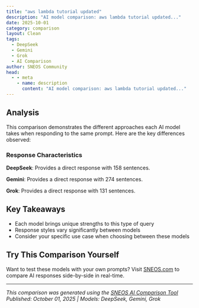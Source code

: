 ```yaml
---
title: "aws lambda tutorial updated"
description: "AI model comparison: aws lambda tutorial updated..."
date: 2025-10-01
category: comparison
layout: Clean
tags:
  - DeepSeek
  - Gemini
  - Grok
  - AI Comparison
author: SNEOS Community
head:
  - - meta
    - name: description
      content: "AI model comparison: aws lambda tutorial updated..."
---
```


<ChatComparison
  title="aws lambda tutorial updated"
  prompt="aws lambda tutorial updated"
  :responses='{
    "DeepSeek": "Of course! Here is a comprehensive, up-to-date AWS Lambda tutorial that covers the core concepts, a hands-on example, and the modern best practices for 2024/2025.\n\n### What is AWS Lambda?\n\nAWS Lambda is a **serverless compute service** that lets you run code without provisioning or managing servers. You just upload your code, and Lambda takes care of everything required to run and scale it with high availability.\n\n**Key Characteristics:**\n*   **Event-Driven:** Your code is triggered by events (e.g., an S3 upload, an API Gateway request, a DynamoDB update).\n*   **Automatic Scaling:** Lambda automatically scales your function from a few requests per day to thousands per second.\n*   **Pay-Per-Use:** You are charged for the compute time you consume (per millisecond) and the number of requests. There is no charge when your code is not running.\n*   **Short-Lived:** Lambda functions are designed for short, stateless executions (up to **15 minutes**).\n\n---\n\n### Core Concepts\n\n1.  **Function:** Your code, packaged and deployed to Lambda.\n2.  **Trigger:** The AWS service or resource that invokes your function (e.g., Amazon S3, API Gateway, CloudWatch Events).\n3.  **Runtime:** The programming language environment for your function (e.g., Python, Node.js, Java, Go, .NET, Ruby, custom runtimes).\n4.  **Layer:** A ZIP archive that can contain libraries, a custom runtime, or other dependencies. This helps you keep your deployment package small and promotes code reuse.\n5.  **Event:** The JSON data passed to your function by the trigger.\n6.  **Context:** An object providing methods and properties with information about the invocation, function, and execution environment.\n\n---\n\n### Hands-On Tutorial: Create a Simple \u0022Hello World\u0022 API\n\nLet\u0027s build a simple serverless API that returns \u0022Hello, {Name}!\u0022 using **API Gateway** as a trigger for a **Lambda function**.\n\nWe\u0027ll use the **AWS Management Console** for this first example.\n\n#### Step 1: Create the Lambda Function\n\n1.  **Sign in** to the AWS Management Console and navigate to the **Lambda service**.\n2.  Click **Create function**.\n3.  Choose **Author from scratch**.\n4.  Enter a **Function name**: \u0060hello-world-api\u0060\n5.  Select a **Runtime**: We\u0027ll use **Python 3.12** (or the latest available).\n6.  Under **Permissions**, keep the default: *Create a new role with basic Lambda permissions*. Lambda will automatically create an execution role for you.\n7.  Click **Create function**.\n\n#### Step 2: Write the Function Code\n\nIn the **Code tab**, you\u0027ll see a default code editor. Replace the existing code with the following:\n\n\u0060\u0060\u0060python\nimport json\n\ndef lambda_handler(event, context):\n    # 1. Get the \u0027name\u0027 from the query string or body\n    # If it\u0027s from API Gateway, the query string is in event[\u0027queryStringParameters\u0027]\n    query_params = event.get(\u0027queryStringParameters\u0027) or {}\n    name = query_params.get(\u0027name\u0027, \u0027World\u0027)\n    \n    # 2. Alternatively, check the request body for JSON\n    if event.get(\u0027body\u0027):\n        try:\n            body = json.loads(event[\u0027body\u0027])\n            name = body.get(\u0027name\u0027, name)\n        except:\n            pass\n\n    # 3. Construct the response\n    message = f\u0022Hello, {name}!\u0022\n    \n    # 4. Return a response object that API Gateway understands\n    return {\n        \u0027statusCode\u0027: 200,\n        \u0027headers\u0027: {\n            \u0027Content-Type\u0027: \u0027application/json\u0027,\n        },\n        \u0027body\u0027: json.dumps({\n            \u0027message\u0027: message\n        })\n    }\n\u0060\u0060\u0060\n\nThis function:\n*   Looks for a \u0060name\u0060 parameter in either the query string or the JSON body.\n*   Defaults to \u0022World\u0022 if no name is provided.\n*   Returns a properly formatted HTTP response.\n\nClick **Deploy** to save your changes.\n\n#### Step 3: Create an API Gateway Trigger\n\n1.  In the Lambda function designer, click **\u002B Add trigger**.\n2.  Select **API Gateway** from the dropdown.\n3.  Choose **Create a new API**.\n4.  Select **HTTP API** (it\u0027s simpler and cheaper for most use cases).\n5.  Set the Security to **Open** (for this demo). *Warning: In production, you should always use authentication.*\n6.  Click **Add**.\n\n#### Step 4: Test Your API\n\n1.  After adding the trigger, you will see the API endpoint URL in the triggers list (e.g., \u0060https://abcdef123.execute-api.us-east-1.amazonaws.com\u0060).\n2.  Let\u0027s test it first from the console. Go to the **Test tab**.\n3.  Create a new test event. Choose the **API Gateway AWS Proxy** template.\n4.  In the event JSON, add a \u0060queryStringParameters\u0060 section to simulate a query string:\n\n    \u0060\u0060\u0060json\n    {\n      \u0022version\u0022: \u00222.0\u0022,\n      \u0022routeKey\u0022: \u0022$default\u0022,\n      \u0022rawPath\u0022: \u0022/\u0022,\n      \u0022rawQueryString\u0022: \u0022name=LambdaTutorial\u0022,\n      \u0022queryStringParameters\u0022: {\n        \u0022name\u0022: \u0022LambdaTutorial\u0022\n      },\n      \u0022headers\u0022: { ... },\n      \u0022requestContext\u0022: { ... }\n    }\n    \u0060\u0060\u0060\n5.  Click **Test**. You should see a successful execution and the response:\n    \u0060\u0060\u0060json\n    {\n      \u0022statusCode\u0022: 200,\n      \u0022body\u0022: \u0022{\\\u0022message\\\u0022: \\\u0022Hello, LambdaTutorial!\\\u0022}\u0022\n    }\n    \u0060\u0060\u0060\n6.  **Test in your Browser or Terminal:** Open a new tab and visit your API URL with the query parameter:\n    \u0060\u0060\u0060\n    https://your-api-id.execute-api.region.amazonaws.com/?name=YourName\n    \u0060\u0060\u0060\n    You should see the JSON response in your browser!\n\n---\n\n### Modern Development \u0026 Best Practices (Beyond the Console)\n\nWhile the console is great for learning, professional development uses **Infrastructure as Code (IaC)**.\n\n#### 1. Using the AWS SAM (Serverless Application Model)\n\nAWS SAM is a framework that extends AWS CloudFormation to simplify building serverless applications.\n\n**Prerequisites:** Install the [AWS SAM CLI](https://docs.aws.amazon.com/serverless-application-model/latest/developerguide/install-sam-cli.html).\n\n**Project Structure:**\n\u0060\u0060\u0060\nmy-hello-world-api/\n\u251C\u2500\u2500 template.yaml\n\u251C\u2500\u2500 src/\n\u2502   \u2514\u2500\u2500 app.py\n\u2514\u2500\u2500 requirements.txt\n\u0060\u0060\u0060\n\n**\u0060template.yaml\u0060**\n\u0060\u0060\u0060yaml\nAWSTemplateFormatVersion: \u00272010-09-09\u0027\nTransform: AWS::Serverless-2016-10-31\n\nResources:\n  HelloWorldFunction:\n    Type: AWS::Serverless::Function\n    Properties:\n      CodeUri: src/\n      Handler: app.lambda_handler\n      Runtime: python3.12\n      Architectures:\n        - x86_64\n      Events:\n        HelloApi:\n          Type: HttpApi\n          Properties:\n            Path: /hello\n            Method: get\n\u0060\u0060\u0060\n\n**\u0060src/app.py\u0060**\n\u0060\u0060\u0060python\nimport json\n\ndef lambda_handler(event, context):\n    return {\n        \u0027statusCode\u0027: 200,\n        \u0027body\u0027: json.dumps({\u0027message\u0027: \u0027Hello from SAM!\u0027})\n    }\n\u0060\u0060\u0060\n\n**Deploy with SAM:**\n1.  In your terminal, navigate to the project directory.\n2.  Run \u0060sam build\u0060 to build the deployment package.\n3.  Run \u0060sam deploy --guided\u0060. Follow the prompts to set your stack name and AWS Region.\n4.  SAM will package, upload, and deploy your function, outputting the API URL.\n\n#### 2. Key Best Practices\n\n*   **Keep Functions Small and Focused:** Follow the Single Responsibility Principle. One function should do one job.\n*   **Use Environment Variables:** Store configuration and secrets (e.g., database connection strings) outside your code.\n*   **Leverage Layers:** Use layers for common dependencies across multiple functions (e.g., the \u0060requests\u0060 library in Python).\n*   **Implement Proper Logging:** Use \u0060print\u0060 statements or logging libraries. All logs are automatically sent to **Amazon CloudWatch Logs**.\n*   **Set Appropriate Timeouts and Memory:** Don\u0027t leave the default 3-second timeout if your function needs longer. Adjust memory (which also proportionally affects CPU power) based on your function\u0027s needs.\n*   **Secure Your Functions:**\n    *   Use **IAM Roles** with the **Principle of Least Privilege**.\n    *   Use AWS **Secrets Manager** or **Parameter Store** for sensitive data.\n    *   Place your Lambda function inside a **VPC** if it needs to access private resources (like an RDS database), but be aware of the added complexity for internet access.\n\n### Advanced Concepts to Explore Next\n\n*   **Destinations:** For asynchronous invocations, you can send success/failure results to SQS, SNS, EventBridge, or another Lambda function.\n*   **Event Source Mappings:** Use this to process streams from Kinesis or DynamoDB, or batches from SQS.\n*   **Provisioned Concurrency:** To keep functions initialized and hyper-responsive to avoid \u0022cold starts\u0022 for critical applications.\n*   **Lambda Extensions:** To integrate monitoring, security, and governance tools seamlessly into the Lambda execution environment.\n*   **Container Image Support:** You can package your Lambda function as a container image up to 10 GB in size.\n\nThis tutorial gives you a solid foundation to start building with AWS Lambda. The best way to learn is to start building",
    "Gemini": "Okay, let\u0027s create a comprehensive and updated AWS Lambda tutorial.  I\u0027ll structure it for clarity, including different methods of deployment, best practices, and common pitfalls.\n\n**Tutorial: Getting Started with AWS Lambda (Updated for 2024)**\n\nThis tutorial provides a step-by-step guide to creating and deploying AWS Lambda functions using the AWS Management Console, AWS CLI, AWS SAM (Serverless Application Model), and Infrastructure as Code (IaC) with tools like Terraform and Pulumi.\n\n**I. What is AWS Lambda?**\n\n*   **Serverless Compute:** AWS Lambda is a serverless compute service that lets you run code without provisioning or managing servers.\n*   **Event-Driven:**  Lambda functions are triggered by events from various AWS services (e.g., S3 object uploads, API Gateway requests, DynamoDB changes, scheduled events) or custom applications.\n*   **Pay-as-you-go:** You pay only for the compute time your function consumes. There\u0027s no charge when your code isn\u0027t running.\n*   **Scalability:**  Lambda automatically scales your function based on the incoming traffic.\n*   **Key Use Cases:**\n    *   Real-time data processing\n    *   Backend APIs\n    *   Chatbots\n    *   IoT backends\n    *   Automation tasks\n\n**II. Prerequisites**\n\n*   **AWS Account:**  You\u0027ll need an active AWS account.\n*   **IAM User:**  An IAM user with sufficient permissions to create and manage Lambda functions, IAM roles, CloudWatch Logs, and potentially other services depending on your function\u0027s purpose (e.g., S3 access).  A power user policy is easiest to get started, but for production, implement the principle of least privilege.\n*   **(Optional) AWS CLI:**  Install and configure the AWS CLI (Command Line Interface) if you plan to deploy from the command line.\n*   **(Optional) AWS SAM CLI:** Install and configure the AWS SAM CLI if you plan to deploy with SAM.\n*   **(Optional) Terraform/Pulumi:** Install and configure Terraform or Pulumi if you plan to deploy with IaC.\n*   **Node.js, Python, Java, Go, .NET, Ruby, or Custom Runtime:** Familiarity with at least one of the supported languages is essential. For this example, we\u0027ll use Python.\n\n**III. Creating a Simple Lambda Function (AWS Management Console)**\n\n1.  **Sign in to the AWS Management Console:** Go to the AWS console and log in.\n2.  **Navigate to Lambda:** Search for \u0022Lambda\u0022 and click on it.\n3.  **Create Function:** Click the \u0022Create function\u0022 button.\n4.  **Choose Author From Scratch:** Select the \u0022Author from scratch\u0022 option.\n5.  **Configure Basic Information:**\n    *   **Function name:**  \u0060my-first-lambda\u0060\n    *   **Runtime:** Python 3.9 (or any supported version)\n    *   **Architecture:** \u0060x86_64\u0060 or \u0060arm64\u0060.  \u0060arm64\u0060 can offer better price/performance.\n    *   **Execution role:** This is very important! Choose one of these options:\n        *   **Create a new role with basic Lambda permissions:** This creates a role with the necessary permissions to run a Lambda function and write logs to CloudWatch Logs.  Good for getting started.\n        *   **Use an existing role:** If you have a role that already has the necessary permissions, select it.\n        *   **Create a role from AWS policy templates:** This allows you to customize the role with specific permissions based on the services your Lambda function will interact with (e.g., S3 read/write, DynamoDB access).  This is the best practice for production to limit permissions to only what the Lambda needs.\n        *   **Use a blueprint:**  A Blueprint creates a Lambda function with a pre-defined code and IAM role. This is a fast way to create a simple function to experiment with.\n6.  **Click \u0022Create function\u0022.**\n\n7.  **Lambda Function Code:** The Lambda console provides an online code editor. Replace the default code with the following Python code:\n\n    \u0060\u0060\u0060python\n    import json\n\n    def lambda_handler(event, context):\n        \u0022\u0022\u0022\n        A simple Lambda function that returns a greeting.\n        \u0022\u0022\u0022\n        name = event.get(\u0027name\u0027, \u0027World\u0027)  # Get \u0027name\u0027 from the event, default to \u0027World\u0027\n        message = f\u0022Hello, {name}!\u0022\n\n        return {\n            \u0027statusCode\u0027: 200,\n            \u0027body\u0027: json.dumps({\n                \u0027message\u0027: message\n            })\n        }\n    \u0060\u0060\u0060\n\n8.  **Configure the Handler:**  Make sure the \u0022Handler\u0022 field is set to \u0060lambda_function.lambda_handler\u0060.  This indicates the file name (\u0060lambda_function.py\u0060) and the function name (\u0060lambda_handler\u0060) within that file.\n\n9.  **Save the Function:** Click the \u0022Deploy\u0022 button to save your changes.\n\n10. **Test the Function:**\n    *   Click the \u0022Test\u0022 tab.\n    *   Click \u0022Configure test event\u0022.\n    *   Select \u0022Create new test event\u0022.\n    *   Enter an event name (e.g., \u0022MyTestEvent\u0022).\n    *   Replace the default event body with the following JSON:\n\n        \u0060\u0060\u0060json\n        {\n          \u0022name\u0022: \u0022Your Name\u0022\n        }\n        \u0060\u0060\u0060\n\n    *   Click \u0022Save changes\u0022.\n    *   Click the \u0022Test\u0022 button.\n\n11. **Examine the Results:**  You should see the function\u0027s execution results, including the \u0060statusCode\u0060, \u0060body\u0060, and logs.  The \u0022Response\u0022 section should contain something like:\n\n    \u0060\u0060\u0060json\n    {\n      \u0022statusCode\u0022: 200,\n      \u0022body\u0022: \u0022{\\\u0022message\\\u0022: \\\u0022Hello, Your Name!\\\u0022}\u0022\n    }\n    \u0060\u0060\u0060\n\n**IV. Deploying with AWS CLI**\n\n1.  **Create a Python File:**  Create a file named \u0060lambda_function.py\u0060 with the same Python code as in the console example:\n\n    \u0060\u0060\u0060python\n    import json\n\n    def lambda_handler(event, context):\n        \u0022\u0022\u0022\n        A simple Lambda function that returns a greeting.\n        \u0022\u0022\u0022\n        name = event.get(\u0027name\u0027, \u0027World\u0027)  # Get \u0027name\u0027 from the event, default to \u0027World\u0027\n        message = f\u0022Hello, {name}!\u0022\n\n        return {\n            \u0027statusCode\u0027: 200,\n            \u0027body\u0027: json.dumps({\n                \u0027message\u0027: message\n            })\n        }\n    \u0060\u0060\u0060\n\n2.  **Create a Deployment Package:**  Create a ZIP file containing your \u0060lambda_function.py\u0060 file.  If your function uses external libraries, you\u0027ll need to include those in the ZIP file as well.\n    \u0060\u0060\u0060bash\n    zip my-lambda-package.zip lambda_function.py\n    \u0060\u0060\u0060\n    **Important:** If you have dependencies (like \u0060requests\u0060), you\u0027ll need to install them into a local directory and include them in your zip.\n\n    \u0060\u0060\u0060bash\n    pip install requests -t ./\n    zip -r my-lambda-package.zip ./\n    \u0060\u0060\u0060\n\n3.  **Update the Lambda Function (or Create if it doesn\u0027t exist):** Use the \u0060aws lambda update-function-code\u0060 command.  You\u0027ll need the function name (\u0060my-first-lambda\u0060) and the path to the ZIP file.  If the Lambda function doesn\u0027t exist yet, you can use the \u0060create-function\u0060 command with the appropriate IAM role ARN.\n\n    \u0060\u0060\u0060bash\n    aws lambda update-function-code --function-name my-first-lambda --zip-file fileb://my-lambda-package.zip\n    \u0060\u0060\u0060\n\n    If you\u0027re creating a new function:\n\n    \u0060\u0060\u0060bash\n    aws lambda create-function \\\n        --function-name my-first-lambda \\\n        --runtime python3.9 \\\n        --role arn:aws:iam::YOUR_ACCOUNT_ID:role/YOUR_LAMBDA_ROLE \\\n        --handler lambda_function.lambda_handler \\\n        --zip-file fileb://my-lambda-package.zip \\\n        --architectures x86_64  \\\n        --region your-region\n    \u0060\u0060\u0060\n\n    *   Replace \u0060YOUR_ACCOUNT_ID\u0060 and \u0060YOUR_LAMBDA_ROLE\u0060 with your actual AWS account ID and the ARN of the IAM role you want to use. Replace \u0060your-region\u0060 with your region\n\n4.  **Invoke the Lambda Function:** Use the \u0060aws lambda invoke\u0060 command to test the function.\n\n    \u0060\u0060\u0060bash\n    aws lambda invoke --function-name my-first-lambda --payload \u0027{\u0022name\u0022: \u0022CLI User\u0022}\u0027 output.json\n    cat output.json\n    \u0060\u0060\u0060\n\n**V. Deploying with AWS SAM (Serverless Application Model)**\n\nSAM is a framework for building serverless applications.\n\n1.  **Install SAM CLI:**  Follow the instructions at [https://docs.aws.amazon.com/serverless-application-model/latest/developerguide/serverless-sam-cli-install.html](https://docs.aws.amazon.com/serverless-application-model/latest/developerguide/serverless-sam-cli-install.html)\n2.  **Create a SAM Application:**\n    \u0060\u0060\u0060bash\n    sam init --runtime python3.9 --name my-sam-app --app-template hello-world\n    cd my-sam-app\n    \u0060\u0060\u0060\n3.  **Examine the \u0060template.yaml\u0060 File:** This file defines your serverless resources (Lambda functions, API Gateway endpoints, etc.).  It\u0027s written in YAML and uses SAM extensions to CloudFormation.  The default template creates a basic \u0022Hello World\u0022 Lambda function exposed through API Gateway.\n\n    \u0060\u0060\u0060yaml\n    AWSTemplateFormatVersion: \u00272010-09-09\u0027\n    Transform: AWS::Serverless-2016-10-31\n    Description: \u003E\n      my-sam-app\n\n      Sample SAM Template for my-sam-app\n\n    Globals:\n      Function:\n        Timeout: 3\n\n    Resources:\n      HelloWorldFunction:\n        Type: AWS::Serverless::Function\n        Properties:\n          CodeUri: hello_world/\n          Handler: app.lambda_handler\n          Runtime: python3.9\n          Architectures:\n            - x86_64\n          Events:\n            HelloWorld:\n              Type: Api\n              Properties:\n                Path: /hello\n                Method: get\n\n    Outputs:\n      HelloWorldApi:\n        Description: \u0022API Gateway endpoint URL for Prod stage\u0022\n        Value: !Sub \u0022https://${ServerlessRestApi}.execute-api.${AWS::Region}.amazonaws.com/Prod/hello\u0022\n      HelloWorldFunction:\n        Description: \u0022Hello World Lambda Function ARN\u0022\n        Value: !GetAtt HelloWorldFunction.Arn\n      HelloWorldFunctionIamRole:\n        Description: \u0022Implicit IAM Role created for Hello World function\u0022\n        Value: !GetAtt HelloWorldFunctionRole.Arn\n    \u0060\u0060\u0060\n\n4.  **Build the Application:**\n    \u0060\u0060\u0060bash\n    sam build\n    \u0060\u0060\u0060\n    This command packages your Lambda function code and any dependencies.\n\n5.  **Deploy the Application:**\n    \u0060\u0060\u0060bash\n    sam deploy --guided\n    \u0060\u0060\u0060\n    The \u0060--guided\u0060 flag prompts you for information like the stack name, AWS region, and IAM capabilities.  You can also configure these options in the \u0060samconfig.toml\u0060 file.  The first time you deploy, you\u0027ll need to acknowledge that SAM might create IAM roles.\n\n6.  **Test the Application:** SAM will output the API Gateway endpoint URL after deployment.  You can use \u0060curl\u0060 or a web browser to test the endpoint.\n\n    \u0060\u0060\u0060bash\n    curl \u003CAPI_GATEWAY_URL\u003E/hello\n    \u0060\u0060\u0060\n\n7.  **Modify the Lambda Function:**\n    Modify the \u0060hello_world/app.py\u0060 file to use the same greeting logic as our previous examples:\n\n    \u0060\u0060\u0060python\n    import json\n\n    def lambda_handler(event, context):\n        \u0022\u0022\u0022Sample pure Lambda function\u0022\u0022\u0022\n\n        body = {\n            \u0022message\u0022: \u0022Hello, World!\u0022,\n            \u0022event\u0022: event\n        }\n\n        name = event.get(\u0027queryStringParameters\u0027, {}).get(\u0027name\u0027, \u0027World\u0027)\n        message = f\u0022Hello, {name}!\u0022\n        response = {\n            \u0022statusCode\u0022: 200,\n            \u0022body\u0022: json.dumps({\n                \u0022message\u0022: message,\n            })\n        }\n        return response\n    \u0060\u0060\u0060\n\n8.  **Rebuild and Redeploy:**  Run \u0060sam build\u0060 and \u0060sam deploy\u0060 again to update the function.\n9.  **Test the Updated Function:**\n\n    \u0060\u0060\u0060bash\n    curl \u0022\u003CAPI_GATEWAY_URL\u003E/hello?name=SAMUser\u0022\n    \u0060\u0060\u0060\n\n**VI. Deploying with Infrastructure as Code (Terraform/Pulumi)**\n\nUsing Terraform or Pulumi allows you to define your infrastructure (including Lambda functions) as code. This provides version control, reproducibility, and easier management.\n\n**Example using Terraform:**\n\n1.  **Create a Terraform Configuration File (main.tf):**\n\n    \u0060\u0060\u0060terraform\n    terraform {\n      required_providers {\n        aws = {\n          source  = \u0022hashicorp/aws\u0022\n          version = \u0022~\u003E 5.0\u0022  # Specify a recent version\n        }\n      }\n      required_version = \u0022\u003E= 1.0\u0022\n    }\n\n    provider \u0022aws\u0022 {\n      region = \u0022us-east-1\u0022 # Replace with your desired region\n    }\n\n    data \u0022aws_iam_policy_document\u0022 \u0022lambda_assume_role_policy\u0022 {\n      statement {\n        actions = [\u0022sts:AssumeRole\u0022]\n\n        principals {\n          type        = \u0022Service\u0022\n          identifiers = [\u0022lambda.amazonaws.com\u0022]\n        }\n      }\n    }\n\n    resource \u0022aws_iam_role\u0022 \u0022lambda_role\u0022 {\n      name               = \u0022lambda-role-terraform\u0022\n      assume_role_policy = data.aws_iam_policy_document.lambda_assume_role_policy.json\n    }\n\n    resource \u0022aws_iam_policy_attachment\u0022 \u0022lambda_basic_execution\u0022 {\n      name       = \u0022lambda-basic-execution-terraform\u0022\n      roles      = [aws_iam_role.lambda_role.name]\n      policy_arn = \u0022arn:aws:iam::aws:policy/service-role/AWSLambdaBasicExecutionRole\u0022\n    }\n\n\n    data \u0022archive_file\u0022 \u0022lambda_zip\u0022 {\n      type        = \u0022zip\u0022\n      output_path = \u0022lambda_function.zip\u0022\n      source_dir  = \u0022lambda_function\u0022\n    }\n\n\n    resource \u0022aws_lambda_function\u0022 \u0022example\u0022 {\n      function_name = \u0022my-terraform-lambda\u0022\n      filename      = \u0022lambda_function.zip\u0022 #reference the zipped file created earlier.\n      handler       = \u0022lambda_function.lambda_handler\u0022\n      runtime       = \u0022python3.9\u0022\n      role          = aws_iam_role.lambda_role.arn\n      source_code_hash = data.archive_file.lambda_zip.output_base64sha256\n\n      environment {\n        variables = {\n          \u0022MESSAGE\u0022 = \u0022Hello from Terraform!\u0022\n        }\n      }\n\n       depends_on = [aws_iam_policy_attachment.lambda_basic_execution]\n\n    }\n\n    output \u0022lambda_arn\u0022 {\n      value = aws_lambda_function.example.arn\n    }\n    \u0060\u0060\u0060\n\n2.  **Create the Lambda Function Directory and Code (lambda_function/lambda_function.py):**\n    Create a directory named \u0060lambda_function\u0060 and inside place your \u0060lambda_function.py\u0060:\n\n    \u0060\u0060\u0060python\n    import json\n    import os\n\n    def lambda_handler(event, context):\n      message = os.environ.get(\u0027MESSAGE\u0027, \u0027Hello, World!\u0027)\n      return {\n        \u0027statusCode\u0027: 200,\n        \u0027body\u0027: json.dumps({\n          \u0027message\u0027: message,\n        })\n      }\n    \u0060\u0060\u0060\n\n3.  **Initialize Terraform:**\n    \u0060\u0060\u0060bash\n    terraform init\n    \u0060\u0060\u0060\n\n4.  **Apply the Configuration:**\n    \u0060\u0060\u0060bash\n    terraform apply\n    \u0060\u0060\u0060\n    Terraform will show you the changes it will make and prompt you for confirmation.  Type \u0060yes\u0060 to proceed.\n\n5.  **Test the Lambda Function:** You can test from the AWS Console after deployment, or use the AWS CLI to invoke the function.\n\n6.  **Destroy the Infrastructure:**\n    \u0060\u0060\u0060bash\n    terraform destroy\n    \u0060\u0060\u0060\n\n**Key Points for Terraform/Pulumi:**\n\n*   **State Management:**  Use a remote backend (e.g., S3 with DynamoDB locking) to store your Terraform state safely, especially in team environments.  Pulumi uses a managed state service or self-managed options.\n*   **Modules:** Break down your infrastructure into reusable modules to improve organization and maintainability.\n*   **Variables:** Use variables to parameterize your configuration (e.g., region, function name, IAM role name).\n\n**VII.  Advanced Topics and Best Practices**\n\n*   **IAM Roles:**  Always use the principle of least privilege when assigning IAM roles to your Lambda functions.  Grant only the permissions necessary for the function to perform its tasks.  Use AWS-managed policies as a starting point, then further refine them as needed.\n*   **Logging and Monitoring:**\n    *   Lambda automatically sends logs to CloudWatch Logs.\n    *   Use CloudWatch Metrics to monitor function invocations, errors, duration, and other performance indicators.\n    *   Consider using AWS X-Ray for distributed tracing if your Lambda function interacts with other services.\n*   **Error Handling:**\n    *   Implement robust error handling within your Lambda function.\n    *   Use try-except blocks to catch exceptions and log errors.\n    *   Consider using dead-letter queues (DLQs) for asynchronous event sources (e.g., SQS, SNS) to handle failed invocations.\n*   **Concurrency and Throttling:**\n    *   Lambda has concurrency limits per region.  If your function is invoked frequently, you may need to request an increase in your concurrency limits.\n    *   You can use reserved concurrency to ensure that a specific function always has resources available.\n    *   Be mindful of throttling errors (429 Too Many Requests) from downstream services that your Lambda function calls. Implement retry logic with exponential backoff to handle these errors gracefully.\n*   **Dependencies:**\n    *   When deploying with a ZIP file, include all necessary dependencies in the ZIP.\n    *   For Python, use \u0060pip install -t ./\u0060 to install dependencies into the current directory before creating the ZIP.\n    *   Consider using Lambda layers to share common dependencies across multiple functions.  This reduces the size of your deployment packages.\n    *   Container images are an alternative packaging method for Lambda that handles dependencies well.\n*   **Cold Starts:**\n    *   Cold starts occur when a Lambda function is invoked for the first time or after a period of inactivity.  They can add latency to your application.\n    *   To mitigate cold starts:\n        *   Use provisioned concurrency to keep a certain number of function instances warm. (incurs costs)\n        *   Choose a runtime with faster startup times (e.g., Python is typically faster than Java for simple functions).\n        *   Reduce the size of your deployment package to speed up function loading.\n        *   Minimize the amount of initialization code in your function handler.\n*   **Function Size:** Keep your function\u0027s deployment package as small as possible.  Larger packages take longer to upload and download, increasing cold start times.\n*   **Testing:**  Write unit tests to verify the logic of your Lambda function.  Use integration tests to ensure that the function interacts correctly with other AWS services.\n*   **Secrets Management:**  **Never** hardcode secrets (API keys, passwords, database credentials) in your Lambda function code.  Use AWS Secrets Manager or AWS Systems Manager Parameter Store to securely store and retrieve secrets.\n*   **Asynchronous vs. Synchronous Invocations:** Understand the difference between synchronous (request/response) and asynchronous (fire-and-forget) invocations.  Choose the appropriate invocation type based on your application\u0027s requirements.\n*   **VPC Configuration:**  If your Lambda function needs to access resources within a VPC (e.g., RDS database, EC2 instances), you\u0027ll need to configure the function to run within that VPC.  This requires specifying the VPC ID, subnet IDs, and security group IDs.\n*   **AWS Distro for OpenTelemetry (ADOT):**  Use ADOT to collect telemetry data (metrics, logs, traces) from your Lambda functions and send it to various observability backends (e.g., AWS CloudWatch, Prometheus, Jaeger).\n\n**VIII.  Common Mistakes and Troubleshooting**\n\n*   **Insufficient IAM Permissions:**  The most common error is the Lambda function lacking the necessary IAM permissions to access other AWS services.  Carefully review the IAM role associated with the function and ensure it has the required permissions.\n*   **Incorrect Handler Name:**  Double-check that the handler name in your Lambda function configuration matches the file name and function name in your code (e.g., \u0060lambda_function.lambda_handler\u0060).\n*   **Missing Dependencies:**  Make sure all necessary dependencies are included in your deployment package.\n*   **Timeout Errors:**  If your function takes longer than the configured timeout to execute, it will be terminated.  Increase the timeout value if necessary.\n*   **Memory Errors:**  If your function runs out of memory, increase the memory allocation.\n*   **Network Connectivity Issues:**  If your function is in a VPC, ensure that it has network connectivity to the resources it needs to access (e.g., proper security group rules, route table entries).\n*   **Deployment Package Too Large:**  If your deployment package exceeds the size limit, try reducing the size by removing unnecessary files, using Lambda layers, or using container images.\n*   **Incorrect VPC Configuration:** Double check VPC, subnets, and security groups when running your function inside of a VPC.\n\n**IX. Conclusion**\n\nAWS Lambda is a powerful service for building serverless applications.  By following this tutorial and understanding the best practices, you can create scalable, cost-effective, and well-managed Lambda functions.  Remember to always prioritize security, monitoring, and error handling in your serverless applications. Good luck!\n",
    "Grok": "Here\u0027s an updated tutorial on AWS Lambda, a serverless computing service by Amazon Web Services (AWS). This guide will help you get started with AWS Lambda, create a function, and deploy it using the latest tools and practices as of 2023. We\u0027ll use Python as the programming language for this example, but AWS Lambda supports other runtimes like Node.js, Java, Go, etc.\n\n---\n\n### **What is AWS Lambda?**\nAWS Lambda is a serverless compute service that lets you run code without provisioning or managing servers. You upload your code, and AWS automatically handles the infrastructure, scaling, and execution. You\u0027re billed only for the time your code runs (in milliseconds).\n\n### **Prerequisites**\n1. **AWS Account**: Sign up for an AWS account if you don\u2019t already have one.\n2. **AWS CLI**: Install the AWS Command Line Interface (CLI) and configure it with your credentials (\u0060aws configure\u0060).\n3. **Python**: Install Python (if using Python runtime). Download it from [python.org](https://www.python.org/downloads/).\n4. **SAM CLI (Optional)**: For local testing and deployment, install the AWS Serverless Application Model (SAM) CLI. Instructions are at [AWS SAM CLI Installation](https://docs.aws.amazon.com/serverless-application-model/latest/developerguide/install-sam-cli.html).\n\n---\n\n### **Step 1: Set Up Your Environment**\n1. Install necessary tools:\n   - **AWS CLI**: Ensure it\u0027s installed and configured.\n   - **Python**: Ensure Python 3.x is installed.\n2. Verify installations:\n   \u0060\u0060\u0060bash\n   aws --version\n   python --version\n   sam --version  # (if using SAM CLI)\n   \u0060\u0060\u0060\n\n3. Configure AWS CLI with your credentials (Access Key and Secret Access Key):\n   \u0060\u0060\u0060bash\n   aws configure\n   \u0060\u0060\u0060\n\n---\n\n### **Step 2: Create Your First Lambda Function**\nLet\u0027s create a simple Lambda function in Python that returns a \u0022Hello, World!\u0022 message.\n\n1. Create a directory for your project:\n   \u0060\u0060\u0060bash\n   mkdir my-lambda-function\n   cd my-lambda-function\n   \u0060\u0060\u0060\n\n2. Create a file named \u0060lambda_function.py\u0060 and add the following code:\n   \u0060\u0060\u0060python\n   def lambda_handler(event, context):\n       return {\n           \u0027statusCode\u0027: 200,\n           \u0027body\u0027: \u0027Hello, World!\u0027\n       }\n   \u0060\u0060\u0060\n   - \u0060lambda_handler\u0060 is the entry point for your Lambda function.\n   - \u0060event\u0060 contains data passed to the function (e.g., API Gateway requests).\n   - \u0060context\u0060 provides runtime information (e.g., request ID, execution time).\n\n3. Zip the file (AWS Lambda expects a \u0060.zip\u0060 file for deployment):\n   \u0060\u0060\u0060bash\n   zip function.zip lambda_function.py\n   \u0060\u0060\u0060\n\n---\n\n### **Step 3: Deploy the Lambda Function via AWS CLI**\n1. Create an IAM Role for Lambda execution:\n   Lambda needs permissions to run and log to CloudWatch. Create a role with the following trust policy:\n   \u0060\u0060\u0060json\n   {\n       \u0022Version\u0022: \u00222012-10-17\u0022,\n       \u0022Statement\u0022: [\n           {\n               \u0022Effect\u0022: \u0022Allow\u0022,\n               \u0022Principal\u0022: {\u0022Service\u0022: \u0022lambda.amazonaws.com\u0022},\n               \u0022Action\u0022: \u0022sts:AssumeRole\u0022\n           }\n       ]\n   }\n   \u0060\u0060\u0060\n   - Use the AWS CLI or Console to create a role (e.g., \u0060lambda-execution-role\u0060).\n   - Attach the \u0060AWSLambdaBasicExecutionRole\u0060 policy to this role for CloudWatch logging:\n     \u0060\u0060\u0060bash\n     aws iam attach-role-policy \\\n         --role-name lambda-execution-role \\\n         --policy-arn arn:aws:iam::aws:policy/service-role/AWSLambdaBasicExecutionRole\n     \u0060\u0060\u0060\n\n2. Create the Lambda Function:\n   Use the AWS CLI to deploy the function. Replace \u0060\u003Cyour-region\u003E\u0060 with your AWS region (e.g., \u0060us-east-1\u0060) and \u0060\u003Cyour-account-id\u003E\u0060 with your AWS account ID.\n   \u0060\u0060\u0060bash\n   aws lambda create-function \\\n       --function-name MyFirstFunction \\\n       --zip-file fileb://function.zip \\\n       --handler lambda_function.lambda_handler \\\n       --runtime python3.9 \\\n       --role arn:aws:iam::\u003Cyour-account-id\u003E:role/lambda-execution-role \\\n       --region \u003Cyour-region\u003E\n   \u0060\u0060\u0060\n\n3. Verify the function is created:\n   \u0060\u0060\u0060bash\n   aws lambda list-functions --region \u003Cyour-region\u003E\n   \u0060\u0060\u0060\n\n---\n\n### **Step 4: Test the Lambda Function**\n1. Invoke the function using the AWS CLI:\n   \u0060\u0060\u0060bash\n   aws lambda invoke \\\n       --function-name MyFirstFunction \\\n       --region \u003Cyour-region\u003E \\\n       output.json\n   \u0060\u0060\u0060\n2. Check the output in \u0060output.json\u0060:\n   \u0060\u0060\u0060bash\n   cat output.json\n   \u0060\u0060\u0060\n   You should see:\n   \u0060\u0060\u0060json\n   {\n       \u0022statusCode\u0022: 200,\n       \u0022body\u0022: \u0022Hello, World!\u0022\n   }\n   \u0060\u0060\u0060\n\n3. Alternatively, test it in the AWS Management Console:\n   - Go to the Lambda section in the AWS Console.\n   - Select \u0060MyFirstFunction\u0060 and click on \u0022Test\u0022.\n   - Create a test event (use an empty JSON like \u0060{}\u0060) and run it.\n\n---\n\n### **Step 5: Set Up Triggers (Optional)**\nLambda functions can be triggered by various AWS services like API Gateway, S3, SNS, EventBridge, etc.\n\n#### Example: Trigger with API Gateway\n1. Create an API Gateway:\n   - Go to the API Gateway section in the AWS Console.\n   - Create a new REST API.\n   - Add a \u0060GET\u0060 method and integrate it with your Lambda function (\u0060MyFirstFunction\u0060).\n   - Deploy the API to a stage (e.g., \u0060prod\u0060).\n\n2. Get the API endpoint URL after deployment and test it in a browser or using a tool like Postman. You should see:\n   \u0060\u0060\u0060json\n   {\n       \u0022statusCode\u0022: 200,\n       \u0022body\u0022: \u0022Hello, World!\u0022\n   }\n   \u0060\u0060\u0060\n\n---\n\n### **Step 6: Local Development with AWS SAM (Optional)**\nAWS SAM simplifies local development and testing of serverless applications.\n\n1. Initialize a SAM project:\n   \u0060\u0060\u0060bash\n   sam init\n   \u0060\u0060\u0060\n   - Choose \u0060AWS Quick Start Templates\u0060.\n   - Select \u0060Python\u0060 as the runtime and name your app (e.g., \u0060my-lambda-app\u0060).\n\n2. Modify the \u0060template.yaml\u0060 file to define your Lambda function.\n\n3. Test locally:\n   \u0060\u0060\u0060bash\n   sam local invoke\n   \u0060\u0060\u0060\n\n4. Deploy to AWS:\n   \u0060\u0060\u0060bash\n   sam deploy --guided\n   \u0060\u0060\u0060\n\n---\n\n### **Step 7: Monitoring and Logging**\n- Lambda automatically logs to **Amazon CloudWatch**.\n- Go to CloudWatch in the AWS Console, select \u0022Log groups\u0022, and find \u0060/aws/lambda/MyFirstFunction\u0060 to view logs.\n- You can also monitor metrics like invocation count, duration, and errors in the Lambda Console.\n\n---\n\n### **Best Practices (2023 Updates)**\n1. **Use Latest Runtimes**: Always use the latest runtime versions (e.g., Python 3.9 or 3.10) for security patches and performance improvements.\n2. **Least Privilege IAM Roles**: Assign only necessary permissions to the Lambda execution role.\n3. **Environment Variables**: Store configuration settings (e.g., database credentials) in environment variables or AWS Secrets Manager.\n4. **Timeouts and Memory**: Set appropriate timeout and memory limits based on your function\u2019s needs (default is 3 seconds and 128 MB).\n5. **Provisioned Concurrency**: Use Provisioned Concurrency to reduce cold start latency for critical applications.\n\n---\n\n### **Common Use Cases**\n- **Event-Driven Workflows**: Process S3 file uploads, DynamoDB updates, or SNS notifications.\n- **API Backend**: Build RESTful APIs with API Gateway and Lambda.\n- **Automation**: Automate tasks like resizing images or sending notifications.\n- **Cron Jobs**: Use EventBridge (CloudWatch Events) to schedule Lambda functions.\n\n---\n\n### **Troubleshooting**\n- **Permission Errors**: Ensure the IAM role has the required permissions.\n- **Timeout Issues**: Increase the timeout limit in the Lambda configuration.\n- **Cold Starts**: If latency is an issue, consider Provisioned Concurrency or using a lightweight runtime like Node.js or Python.\n\n---\n\n### **Pricing**\n- AWS Lambda offers a generous free tier (1 million free requests per month and 400,000 GB-seconds of compute time).\n- Beyond the free tier, pricing is based on the number of requests and duration of execution (per millisecond).\n\n---\n\nThis tutorial covers the basics of AWS Lambda with an updated workflow for 2023. If you have a specific use case or need help with a different runtime, let me know! You can also refer to the official [AWS Lambda Documentation](https://docs.aws.amazon.com/lambda/) for more details."
  }'
  published-date="19:54"
/>

## Analysis

This comparison demonstrates the different approaches each AI model takes when responding to the same prompt. Here are the key differences observed:

### Response Characteristics

**DeepSeek**: Provides a direct response with 158 sentences. 

**Gemini**: Provides a direct response with 274 sentences. 

**Grok**: Provides a direct response with 131 sentences. 

## Key Takeaways

- Each model brings unique strengths to this type of query
- Response styles vary significantly between models
- Consider your specific use case when choosing between these models

## Try This Comparison Yourself

Want to test these models with your own prompts? Visit [SNEOS.com](https://sneos.com) to compare AI responses side-by-side in real-time.

---

*This comparison was generated using the [SNEOS AI Comparison Tool](https://sneos.com)*
*Published: October 01, 2025 | Models: DeepSeek, Gemini, Grok*
